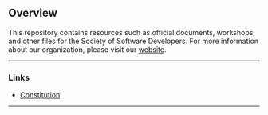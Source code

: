 ## Overview

This repository contains resources such as official documents, workshops, and
other files for the Society of Software Developers. For more information about
our organization, please visit our [website](https://ufssd.org).

***

### Links

 * [Constitution](CONSTITUTION.md)

***
